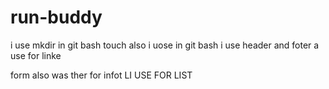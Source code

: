 # run-buddy
i use mkdir in git bash
touch also i uose in git bash
i use header and foter
a use for linke

form also was ther for infot
LI USE FOR LIST 
